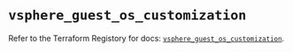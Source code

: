 # `vsphere_guest_os_customization`

Refer to the Terraform Registory for docs: [`vsphere_guest_os_customization`](https://registry.terraform.io/providers/hashicorp/vsphere/2.6.0/docs/resources/guest_os_customization).
